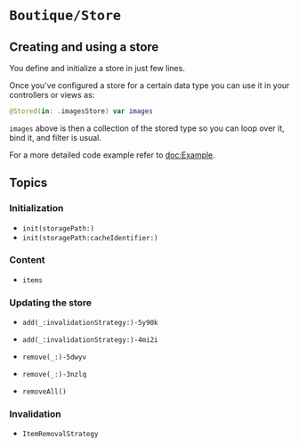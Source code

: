 # ``Boutique/Store``

## Creating and using a store

You define and initialize a store in just few lines. 

Once you've configured a store for a certain data type you can use it in your controllers or views as:

```swift
@Stored(in: .imagesStore) var images
```

`images` above is then a collection of the stored type so you can loop over it, bind it, and filter is usual.

For a more detailed code example refer to <doc:Example>.

## Topics

### Initialization

 - ``init(storagePath:)``
 - ``init(storagePath:cacheIdentifier:)``

### Content

 - ``items``

### Updating the store

 - ``add(_:invalidationStrategy:)-5y90k``
 - ``add(_:invalidationStrategy:)-4mi2i``

 - ``remove(_:)-5dwyv``
 - ``remove(_:)-3nzlq``
 - ``removeAll()``

### Invalidation

 - ``ItemRemovalStrategy``

